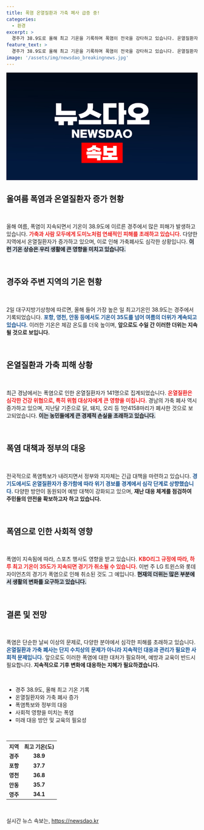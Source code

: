 ```yaml
---
title: 폭염 온열질환과 가축 폐사 급증 중!
categories:
  - 환경
excerpt: >
  경주가 38.9도로 올해 최고 기온을 기록하며 폭염이 전국을 강타하고 있습니다. 온열질환자 급증과 함께 경남에서 1만4158마리 가축이 폐사한 상황! 폭염의 여파로 야구경기까지 취소되는 등 사회적 피해가 커지고 있습니다. 클릭하여 더 자세한 소식을 확인하세요!
feature_text: >
  경주가 38.9도로 올해 최고 기온을 기록하며 폭염이 전국을 강타하고 있습니다. 온열질환자 급증과 함께 경남에서 1만4158마리 가축이 폐사한 상황! 폭염의 여파로 야구경기까지 취소되는 등 사회적 피해가 커지고 있습니다. 클릭하여 더 자세한 소식을 확인하세요!
image: '/assets/img/newsdao_breakingnews.jpg'
---
```


<p><img src="/assets/img/newsdao_breakingnews.jpg" alt="firstkoreanews 속보" /></p>

<h2 data-ke-size="size26">올여름 폭염과 온열질환자 증가 현황</h2>

<p data-ke-size="size16">&nbsp;</p>

<p>올해 여름, 폭염이 지속되면서 기온이 38.9도에 이르른 경주에서 많은 피해가 발생하고 있습니다. <b><span style="color: #ee2323;">가축과 사람 모두에게 도미노처럼 연쇄적인 피해를 초래하고 있습니다.</span></b> 다양한 지역에서 온열질환자가 증가하고 있으며, 이로 인해 가축폐사도 심각한 상황입니다. <b><span style="background-color: #21538527;">이런 기온 상승은 우리 생활에 큰 영향을 미치고 있습니다.</span></b> </p>

<p data-ke-size="size16">&nbsp;</p>

<h2 data-ke-size="size26">경주와 주변 지역의 기온 현황</h2>

<p data-ke-size="size16">&nbsp;</p>

<p>2일 대구지방기상청에 따르면, 올해 들어 가장 높은 일 최고기온인 38.9도는 경주에서 기록되었습니다. <b><span style="color: #1a5490;">포항, 영천, 안동 등에서도 기온이 35도를 넘어 여름의 더위가 계속되고 있습니다.</span></b> 이러한 기온은 체감 온도를 더욱 높이며, <b><span style="ee2323;">앞으로도 수일 간 이러한 더위는 지속될 것으로 보입니다.</span></b> </p>

<p data-ke-size="size16">&nbsp;</p>

<h2 data-ke-size="size26">온열질환과 가축 피해 상황</h2>

<p data-ke-size="size16">&nbsp;</p>

<p>최근 경남에서는 폭염으로 인한 온열질환자가 141명으로 집계되었습니다. <b><span style="color: #ee2323;">온열질환은 심각한 건강 위협으로, 특히 위험 대상자에게 큰 영향을 미칩니다.</span></b> 경남의 가축 폐사 역시 증가하고 있으며, 지난달 기준으로 닭, 돼지, 오리 등 1만4158마리가 폐사한 것으로 보고되었습니다. <b><span style="background-color: #21538527;">이는 농민들에게 큰 경제적 손실을 초래하고 있습니다.</span></b> </p>

<p data-ke-size="size16">&nbsp;</p>

<h2 data-ke-size="size26">폭염 대책과 정부의 대응</h2>

<p data-ke-size="size16">&nbsp;</p>

<p>전국적으로 폭염특보가 내려지면서 정부와 지자체는 긴급 대책을 마련하고 있습니다. <b><span style="color: #1a5490;">경기도에서도 온열질환자가 증가함에 따라 위기 경보를 경계에서 심각 단계로 상향했습니다.</span></b> 다양한 방안이 동원되어 예방 대책이 강화되고 있으며, <b><span style="ee2323;">재난 대응 체계를 점검하여 주민들의 안전을 확보하고자 하고 있습니다.</span></b> </p>

<p data-ke-size="size16">&nbsp;</p>

<h2 data-ke-size="size26">폭염으로 인한 사회적 영향</h2>

<p data-ke-size="size16">&nbsp;</p>

<p>폭염이 지속됨에 따라, 스포츠 행사도 영향을 받고 있습니다. <b><span style="color: #ee2323;">KBO리그 규정에 따라, 하루 최고 기온이 35도가 지속되면 경기가 취소될 수 있습니다.</span></b> 이번 주 LG 트윈스와 롯데 자이언츠의 경기가 폭염으로 인해 취소된 것도 그 예입니다. <b><span style="background-color: #21538527;">현재의 더위는 많은 부분에서 생활의 변화를 요구하고 있습니다.</span></b> </p>

<p data-ke-size="size16">&nbsp;</p>

<h2 data-ke-size="size26">결론 및 전망</h2>

<p data-ke-size="size16">&nbsp;</p>

<p>폭염은 단순한 날씨 이상의 문제로, 다양한 분야에서 심각한 피해를 초래하고 있습니다. <b><span style="color: #1a5490;">온열질환과 가축 폐사는 단지 수치상의 문제가 아니라 지속적인 대응과 관리가 필요한 사회적 문제입니다.</span></b> 앞으로도 이러한 폭염에 대한 대처가 필요하며, 예방과 교육이 반드시 필요합니다. <b><span style="ee2323;">지속적으로 기후 변화에 대응하는 지혜가 필요하겠습니다.</span></b> </p>

<p data-ke-size="size16">&nbsp;</p>

<ul>
    <li>경주 38.9도, 올해 최고 기온 기록</li>
    <li>온열질환자와 가축 폐사 증가</li>
    <li>폭염특보와 정부의 대응</li>
    <li>사회적 영향을 미치는 폭염</li>
    <li>미래 대응 방안 및 교육의 필요성</li>
</ul>

<p data-ke-size="size16">&nbsp;</p>

<table style="width: 100%;">
    <tr>
        <th style="text-align: center;"><b>지역</b></th>
        <th style="text-align: center;"><b>최고 기온(도)</b></th>
    </tr>
    <tr>
        <td style="text-align: center; height: 17px;"><b>경주</b></td>
        <td style="text-align: center; height: 17px;"><b>38.9</b></td>
    </tr>
    <tr>
        <td style="text-align: center; height: 17px;"><b>포항</b></td>
        <td style="text-align: center; height: 17px;"><b>37.7</b></td>
    </tr>
    <tr>
        <td style="text-align: center; height: 17px;"><b>영천</b></td>
        <td style="text-align: center; height: 17px;"><b>36.8</b></td>
    </tr>
    <tr>
        <td style="text-align: center; height: 17px;"><b>안동</b></td>
        <td style="text-align: center; height: 17px;"><b>35.7</b></td>
    </tr>
    <tr>
        <td style="text-align: center; height: 17px;"><b>영주</b></td>
        <td style="text-align: center; height: 17px;"><b>34.1</b></td>
    </tr>
</table>

<p data-ke-size="size16">&nbsp;</p>
실시간 뉴스 속보는, <a href="https://newsdao.kr" rel="dofollow">https://newsdao.kr</a>


